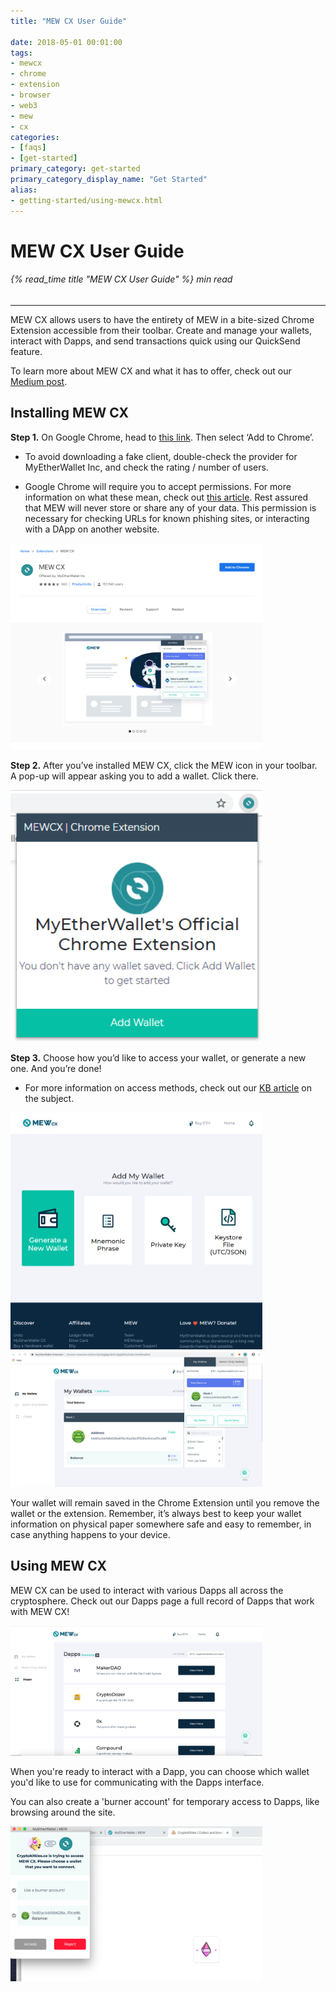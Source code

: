 ```yaml
---
title: "MEW CX User Guide"

date: 2018-05-01 00:01:00
tags:
- mewcx
- chrome
- extension
- browser
- web3
- mew
- cx
categories:
- [faqs]
- [get-started]
primary_category: get-started
primary_category_display_name: "Get Started"
alias:
- getting-started/using-mewcx.html
---
```



# __MEW CX User Guide__
###### {% read_time title "MEW CX User Guide" %} min read
***

MEW CX allows users to have the entirety of MEW in a bite-sized Chrome Extension accessible from their toolbar. Create and manage your wallets, interact with Dapps, and send transactions quick using our QuickSend feature.

To learn more about MEW CX and what it has to offer, check out our [Medium post][mediummew]. 

## __Installing MEW CX__

**Step 1.** On Google Chrome, head to [this link][mewcx]. Then select ‘Add to Chrome’. 

* To avoid downloading a fake client, double-check the provider for MyEtherWallet Inc, and check the rating / number of users.

* Google Chrome will require you to accept permissions. For more information on what these mean, check out [this article][chromearticle]. Rest assured that MEW will never store or share any of your data. This permission is necessary for checking URLs for known phishing sites, or interacting with a DApp on another website.

<img src="/images/posts/diving-deeper/MEWCX1.png" width="80%">

**Step 2.** After you’ve installed MEW CX, click the MEW icon in your toolbar. A pop-up will appear asking you to add a wallet. Click there.

<img src="/images/posts/diving-deeper/MEWCX2.png" width="80%">

**Step 3.** Choose how you’d like to access your wallet, or generate a new one. And you’re done!

* For more information on access methods, check out our [KB article][access] on the subject.

<img src="/images/posts/diving-deeper/MEWCX3.png" width="80%">

<img src="/images/posts/diving-deeper/MEWCX4.5.png" width="80%">

Your wallet will remain saved in the Chrome Extension until you remove the wallet or the extension. Remember, it’s always best to keep your wallet information on physical paper somewhere safe and easy to remember, in case anything happens to your device. 

## __Using MEW CX__ 

MEW CX can be used to interact with various Dapps all across the cryptosphere. Check out our Dapps page a full record of Dapps that work with MEW CX!

<img src="/images/posts/diving-deeper/MEWCX6.png" width="80%">

When you're ready to interact with a Dapp, you can choose which wallet you'd like to use for communicating with the Dapps interface. 

You can also create a 'burner account' for temporary access to Dapps, like browsing around the site. 

<img src="/images/posts/diving-deeper/MEWCX7.png" width="80%">


[mewcx]: https://chrome.google.com/webstore/detail/myetherwallet-extension/nlbmnnijcnlegkjjpcfjclmcfggfefdm?hl=en
[chromearticle]: https://www.howtogeek.com/291095/why-do-chrome-extensions-need-all-your-data-on-the-websites-you-visit/
[access]: /@@@@@@/getting-started/how-to-access-your-wallet/
[mediummew]: https://medium.com/myetherwallet/mew-cx-the-web3-wallet-that-puts-the-user-in-full-control-90452755b4